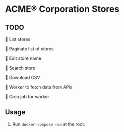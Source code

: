 # ACME® Corporation Stores

## TODO
🔲 List stores

🔲 Paginate list of stores

🔲 Edit store name

🔲 Search store

🔲 Download CSV

🔲 Worker to fetch data from APIs

🔲 Cron job for worker

## Usage
1. Run `docker-compose run` at the root.